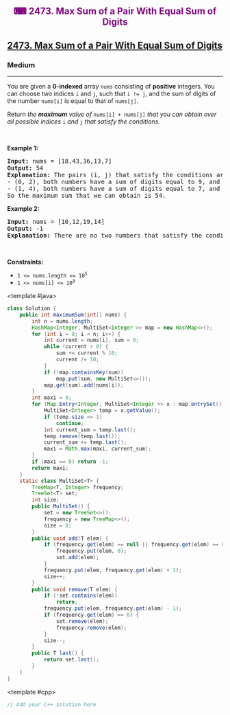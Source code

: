 <div align = "center">
<h style = "margin-bottom: 0px; margin-top: 0px; color : purple;" align = "center" class = "header">

## ⌨ 2473. Max Sum of a Pair With Equal Sum of Digits

</h>
</div>

<h2><a href="https://leetcode.com/problems/max-sum-of-a-pair-with-equal-sum-of-digits" target = "_blank">2473. Max Sum of a Pair With Equal Sum of Digits</a></h2><h3>Medium</h3><hr><p>You are given a <strong>0-indexed</strong> array <code>nums</code> consisting of <strong>positive</strong> integers. You can choose two indices <code>i</code> and <code>j</code>, such that <code>i != j</code>, and the sum of digits of the number <code>nums[i]</code> is equal to that of <code>nums[j]</code>.</p>

<p>Return <em>the <strong>maximum</strong> value of </em><code>nums[i] + nums[j]</code><em> that you can obtain over all possible indices </em><code>i</code><em> and </em><code>j</code><em> that satisfy the conditions.</em></p>

<p>&nbsp;</p>
<p><strong class="example">Example 1:</strong></p>

<pre>
<strong>Input:</strong> nums = [18,43,36,13,7]
<strong>Output:</strong> 54
<strong>Explanation:</strong> The pairs (i, j) that satisfy the conditions are:
- (0, 2), both numbers have a sum of digits equal to 9, and their sum is 18 + 36 = 54.
- (1, 4), both numbers have a sum of digits equal to 7, and their sum is 43 + 7 = 50.
So the maximum sum that we can obtain is 54.
</pre>

<p><strong class="example">Example 2:</strong></p>

<pre>
<strong>Input:</strong> nums = [10,12,19,14]
<strong>Output:</strong> -1
<strong>Explanation:</strong> There are no two numbers that satisfy the conditions, so we return -1.
</pre>

<p>&nbsp;</p>
<p><strong>Constraints:</strong></p>

<ul>
	<li><code>1 &lt;= nums.length &lt;= 10<sup>5</sup></code></li>
	<li><code>1 &lt;= nums[i] &lt;= 10<sup>9</sup></code></li>
</ul>

<CodeTabs :languages="[ { name: 'C++', slot: 'cpp' }, { name: 'Java', slot: 'java' } ]">

<template #java>

```java
class Solution {
    public int maximumSum(int[] nums) {
        int n = nums.length;
        HashMap<Integer, MultiSet<Integer >> map = new HashMap<>();
        for (int i = 0; i < n; i++) {
            int current = nums[i], sum = 0;
            while (current > 0) {
                sum += current % 10;
                current /= 10;
            }
            if (!map.containsKey(sum))
                map.put(sum, new MultiSet<>());
            map.get(sum).add(nums[i]);
        }
        int maxi = 0;
        for (Map.Entry<Integer, MultiSet<Integer >> x : map.entrySet()) {
            MultiSet<Integer> temp = x.getValue();
            if (temp.size <= 1)
                continue;
            int current_sum = temp.last();
            temp.remove(temp.last());
            current_sum += temp.last();
            maxi = Math.max(maxi, current_sum);
        }
        if (maxi == 0) return -1;
        return maxi;
    }
    static class MultiSet<T> {
        TreeMap<T, Integer> frequency;
        TreeSet<T> set;
        int size;
        public MultiSet() {
            set = new TreeSet<>();
            frequency = new TreeMap<>();
            size = 0;
        }
        public void add(T elem) {
            if (frequency.get(elem) == null || frequency.get(elem) == 0) {
                frequency.put(elem, 0);
                set.add(elem);
            }
            frequency.put(elem, frequency.get(elem) + 1);
            size++;
        }
        public void remove(T elem) {
            if (!set.contains(elem))
                return;
            frequency.put(elem, frequency.get(elem) - 1);
            if (frequency.get(elem) == 0) {
                set.remove(elem);
                frequency.remove(elem);
            }
            size--;
        }
        public T last() {
            return set.last();
        }
    }
}
```

</template>

<template #cpp>

```cpp
// Add your C++ solution here
```

</template>

</CodeTabs>
